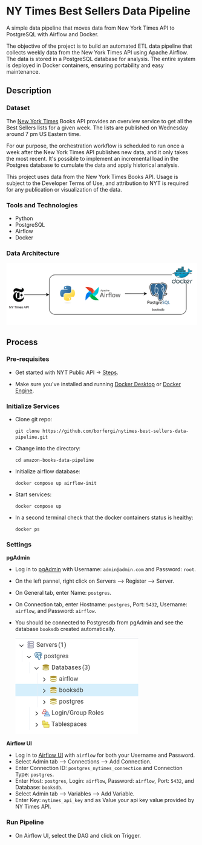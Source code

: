 # NY Times Best Sellers Data Pipeline

A simple data pipeline that moves data from New York Times API to PostgreSQL with Airflow and Docker.

The objective of the project is to build an automated ETL data pipeline that collects weekly data from the New York Times API using Apache Airflow. The data is stored in a PostgreSQL database for analysis. The entire system is deployed in Docker containers, ensuring portability and easy maintenance.

## Description

### Dataset

The [New York Times](https://developer.nytimes.com/) Books API provides an overview service to get all the Best Sellers lists for a given week. The lists are published on Wednesday around 7 pm US Eastern time. 

For our purpose, the orchestration workflow is scheduled to run once a week after the New York Times API publishes new data, and it only takes the most recent. It's possible to implement an incremental load in the Postgres database to cumulate the data and apply historical analysis.


This project uses data from the New York Times Books API. Usage is subject to the Developer Terms of Use, and attribution to NYT is required for any publication or visualization of the data.

### Tools and Technologies

- Python
- PostgreSQL
- Airflow
- Docker

### Data Architecture

![alt text](NY-Times-Best-Sellers-Data-Pipeline.png)

## Process

### Pre-requisites

- Get started with NYT Public API -> [Steps](https://developer.nytimes.com/get-started).

- Make sure you've installed and running [Docker Desktop](https://docs.docker.com/desktop/) or [Docker Engine](https://docs.docker.com/engine/install/).

### Initialize Services

- Clone git repo:
  ```
  git clone https://github.com/borfergi/nytimes-best-sellers-data-pipeline.git
  ```

- Change into the directory:
  ```
  cd amazon-books-data-pipeline
  ```

- Initialize airflow database:
  ```
  docker compose up airflow-init
  ```

- Start services:
  ```
  docker compose up
  ```

- In a second terminal check that the docker containers status is healthy:
  ```
  docker ps
  ```

### Settings

**pgAdmin**

- Log in to [pgAdmin](http://localhost:5050) with Username: `admin@admin.com` and Password: `root`.
- On the left pannel, right click on Servers --> Register --> Server.
- On General tab, enter Name: `postgres`.
- On Connection tab, enter Hostname: `postgres`, Port: `5432`, Username: `airflow`, and Password: `airflow`.
- You should be connected to Postgresdb from pgAdmin and see the database `booksdb` created automatically.
  
     ![alt text](Postgres-Connections.png)

**Airflow UI**

- Log in to [Airflow UI](http://localhost:8080) with `airflow` for both your Username and Password.
- Select Admin tab --> Connections --> Add Connection.
- Enter Connection ID: `postgres_nytimes_connection` and Connection Type: `postgres`.
- Enter Host: `postgres`, Login: `airflow`, Password: `airflow`, Port: `5432`, and Database: `booksdb`.
- Select Admin tab --> Variables --> Add Variable.
- Enter Key: `nytimes_api_key` and as Value your api key value provided by NY Times API.

### Run Pipeline

- On Airflow UI, select the DAG and click on Trigger.
